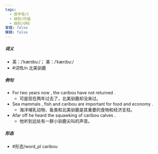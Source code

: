 ```yaml
---
tags:
  - 首字母/C
  - 级别/托福
  - 级别/GRE
掌握: false
模糊: false
---
```

##### 词义
- 英：/ˈkærɪbuː/； 美：/ˈkærɪbuː/
- #词性/n  北美驯鹿
##### 例句
- For two years now , the caribou have not returned .
	- 可是现在两年过去了，北美驯鹿却没来过。
- Sea mammals , fish and caribou are important for food and economy .
	- 海洋哺乳动物、鱼类和北美驯鹿是其重要的食物和经济支柱。
- Afar off he heard the squawking of caribou calves .
	- 他听到远处有一群小驯鹿尖叫的声音。
##### 形态
- #形态/word_pl caribou
